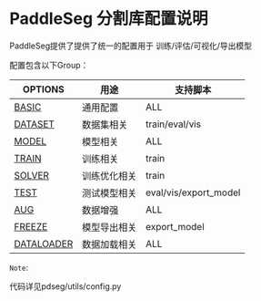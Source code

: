 # PaddleSeg 分割库配置说明

PaddleSeg提供了提供了统一的配置用于 训练/评估/可视化/导出模型

配置包含以下Group：

|OPTIONS|用途|支持脚本|
|-|-|-|
|[BASIC](./configs/basic_group.md)|通用配置|ALL|
|[DATASET](./configs/dataset_group.md)|数据集相关|train/eval/vis|
|[MODEL](./configs/model_group.md)|模型相关|ALL|
|[TRAIN](./configs/train_group.md)|训练相关|train|
|[SOLVER](./configs/solver_group.md)|训练优化相关|train|
|[TEST](./configs/test_group.md)|测试模型相关|eval/vis/export_model|
|[AUG](./data_aug.md)|数据增强|ALL|
[FREEZE](./configs/freeze_group.md)|模型导出相关|export_model|
|[DATALOADER](./configs/dataloader_group.md)|数据加载相关|ALL|

`Note`:
 
 代码详见pdseg/utils/config.py
